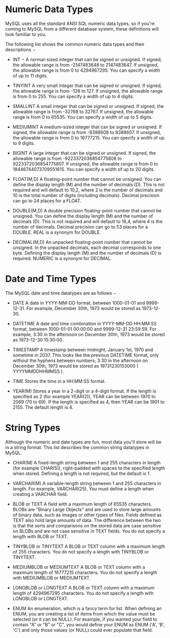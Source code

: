 # Numeric Data Types
MySQL uses all the standard ANSI SQL numeric data types,
so if you're coming to MySQL from a different database system, these definitions will look familiar to you.

The following list shows the common numeric data types and their descriptions −

- INT −
A normal-sized integer that can be signed or unsigned. If signed,
the allowable range is from -2147483648 to 2147483647.
If unsigned, the allowable range is from 0 to 4294967295.
You can specify a width of up to 11 digits.

- TINYINT
A very small integer that can be signed or unsigned.
If signed, the allowable range is from -128 to 127.
 If unsigned, the allowable range is from 0 to 255.
 You can specify a width of up to 4 digits.

- SMALLINT
A small integer that can be signed or unsigned.
If signed, the allowable range is from -32768 to 32767.
If unsigned, the allowable range is from 0 to 65535.
 You can specify a width of up to 5 digits.

- MEDIUMINT
A medium-sized integer that can be signed or unsigned.
If signed, the allowable range is from -8388608 to 8388607.
If unsigned, the allowable range is from 0 to 16777215. You can specify a width of up to 9 digits.

- BIGINT
A large integer that can be signed or unsigned.
If signed, the allowable range is from -9223372036854775808 to 9223372036854775807.
If unsigned, the allowable range is from 0 to 18446744073709551615. You can specify a width of up to 20 digits.

- FLOAT(M,D)
A floating-point number that cannot be unsigned. You can define the display length (M)
and the number of decimals (D). This is not required and will default to 10,2,
 where 2 is the number of decimals and 10 is the total number of digits (including decimals).
 Decimal precision can go to 24 places for a FLOAT.

- DOUBLE(M,D)
A double precision floating-point number that cannot be unsigned.
You can define the display length (M) and the number of decimals (D).
 This is not required and will default to 16,4, where 4 is the number of decimals.
  Decimal precision can go to 53 places for a DOUBLE. REAL is a synonym for DOUBLE.

- DECIMAL(M,D)
An unpacked floating-point number that cannot be unsigned. In the unpacked decimals,
each decimal corresponds to one byte. Defining the display length (M) and the number of decimals (D) is required.
NUMERIC is a synonym for DECIMAL.

# Date and Time Types
The MySQL date and time datatypes are as follows −

- DATE
A date in YYYY-MM-DD format, between 1000-01-01 and 9999-12-31.
 For example, December 30th, 1973 would be stored as 1973-12-30.

- DATETIME
A date and time combination in YYYY-MM-DD HH:MM:SS format, between 1000-01-01 00:00:00 and 9999-12-31 23:59:59.
For example, 3:30 in the afternoon on December 30th, 1973 would be stored as 1973-12-30 15:30:00.

- TIMESTAMP
A timestamp between midnight, January 1st, 1970 and sometime in 2037. This looks like the previous DATETIME format,
only without the hyphens between numbers;
 3:30 in the afternoon on December 30th, 1973 would be stored as 19731230153000 ( YYYYMMDDHHMMSS ).

- TIME
Stores the time in a HH:MM:SS format.

- YEAR(M)
Stores a year in a 2-digit or a 4-digit format.
 If the length is specified as 2 (for example YEAR(2)), YEAR can be between 1970 to 2069 (70 to 69).
 If the length is specified as 4, then YEAR can be 1901 to 2155. The default length is 4.

# String Types

Although the numeric and date types are fun, most data you'll store will be in a string format.
 This list describes the common string datatypes in MySQL.

- CHAR(M)
A fixed-length string between 1 and 255 characters in length (for example CHAR(5)),
right-padded with spaces to the specified length when stored.
Defining a length is not required, but the default is 1.

- VARCHAR(M)
A variable-length string between 1 and 255 characters in length.
For example, VARCHAR(25). You must define a length when creating a VARCHAR field.

- BLOB or TEXT
 A field with a maximum length of 65535 characters.
 BLOBs are "Binary Large Objects" and are used to store large amounts of binary data,
 such as images or other types of files. Fields defined as TEXT also hold large amounts of data.
 The difference between the two is that the sorts and comparisons on the stored data are case sensitive
 on BLOBs and are not case sensitive in TEXT fields. You do not specify a length with BLOB or TEXT.

- TINYBLOB or TINYTEXT
A BLOB or TEXT column with a maximum length of 255 characters.
 You do not specify a length with TINYBLOB or TINYTEXT.

- MEDIUMBLOB or MEDIUMTEXT
A BLOB or TEXT column with a maximum length of 16777215 characters.
 You do not specify a length with MEDIUMBLOB or MEDIUMTEXT.

- LONGBLOB or LONGTEXT
A BLOB or TEXT column with a maximum length of 4294967295 characters.
You do not specify a length with LONGBLOB or LONGTEXT.

- ENUM
An enumeration, which is a fancy term for list. When defining an ENUM,
you are creating a list of items from which the value must be selected (or it can be NULL).
For example, if you wanted your field to contain "A" or "B" or "C",
 you would define your ENUM as ENUM ('A', 'B', 'C') and only those values (or NULL) could ever populate that field.